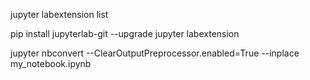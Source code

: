 jupyter labextension list

pip install jupyterlab-git --upgrade
jupyter labextension 


jupyter nbconvert --ClearOutputPreprocessor.enabled=True --inplace my_notebook.ipynb

